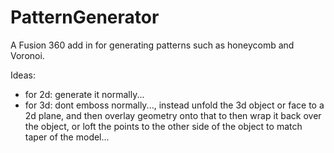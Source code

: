 # PatternGenerator
A Fusion 360 add in for generating patterns such as honeycomb and Voronoi.



Ideas:
- for 2d: generate it normally...
- for 3d: dont emboss normally..., instead unfold the 3d object or face to a 2d plane, and then overlay geometry onto that to then wrap it back over the object, or loft the points to the other side of the object to match taper of the model...